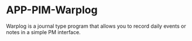 APP-PIM-Warplog
===============

Warplog is a journal type program that allows you to record daily events or notes in a simple PM interface.  
